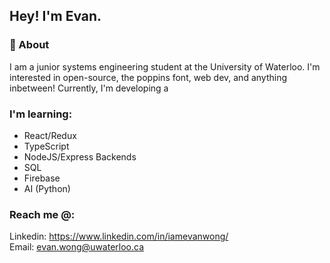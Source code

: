 ## Hey! I'm Evan.


### 🙌 About 

I am a junior systems engineering student at the University of Waterloo. I'm interested in open-source, the poppins font, web dev, and anything inbetween! Currently, I'm developing a 


### I'm learning:
- React/Redux
- TypeScript
- NodeJS/Express Backends
- SQL
- Firebase 
- AI (Python)


### Reach me @:
Linkedin: https://www.linkedin.com/in/iamevanwong/
<br>
Email: evan.wong@uwaterloo.ca
